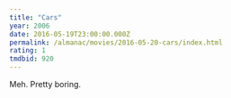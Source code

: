 ```yaml
---
title: "Cars"
year: 2006
date: 2016-05-19T23:00:00.000Z
permalink: /almanac/movies/2016-05-20-cars/index.html
rating: 1
tmdbid: 920
---
```


Meh. Pretty boring.
